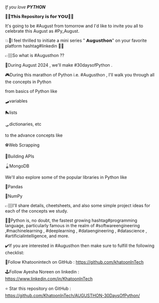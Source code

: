 *If you love **PYTHON***

🚀🚀**𝗧𝗵𝗶𝘀 Repository 𝗶𝘀 𝗳𝗼𝗿 𝗬𝗢𝗨**🚀🚀

It's going to be #August from tomorrow and I'd like to invite you all to celebrate this August as #Py_August.

💥🎷I feel thrilled to initiate a mini series " **𝗔𝘂𝗴𝘂𝘀𝘁𝗵𝗼𝗻**" on your favorite platform hashtag#linkedin 🥁🎯

👉🏽So what is #Augusthon ?? 

   📆During August 2024 , we'll make #30daysofPython . 
   
   🎮During this marathon of Python i.e. #Augusthon , I'll walk you through all the concepts in Python 

from basics of Python like 

   🛹variables

   🛼lists

   🛷dictionaries, etc

to the advance concepts like 

   ⚽Web Scrapping
     
   🏈Building APIs
     
   🪀MongoDB

We'll also explore some of the popular libraries in Python like 

   🐼Pandas
      
   🐛NumPy


👉🏽I'll share details, cheetsheets, and also some simple project ideas for each of the concepts we study. 

👩‍💻Python is, no doubt, the fastest growing hashtag#programming language, particularly famous in the realm of #softwareengineering ,#machinelearning , #deeplearning , #dataengineering , #datascience , #artificialintelligence, and more. 

✔️If you are interested in #Augusthon then make sure to fulfill the following checklist:
     
   👣Follow Khatoonintech on GitHub : https://github.com/khatoonInTech
    
   🕹Follow Ayesha Noreen on linkedin : https://www.linkedin.com/in/KhatoonInTech
    
   ⭐ Star this repository on GitHub : https://github.com/KhatoonInTech/AUGUSTHON-30DaysOfPython/
